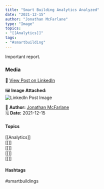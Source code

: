 ```yaml
---
title: "Smart Building Analytics Analyzed"  
date: "2021-12-15"  
author: "Jonathan McFarlane"  
type: "Image"  
topics:  
- "[[Analytics]]"  
tags:  
- "#smartbuilding" 
---
```



Important report.

### Media

🔗 [View Post on LinkedIn](https://www.linkedin.com/feed/update/urn:li:activity:6877005065597595648)  
  
🖼 **Image Attached:**  
![LinkedIn Post Image](https://media.licdn.com/dms/image/v2/C4E22AQGnOhuATT7wYA/feedshare-shrink_800/feedshare-shrink_800/0/1639578527350?e=1744848000&v=beta&t=kofk5NeP4njVbTD3tknD98Fb490lLuJ4WqwRHRhBNL8)  
  
👤 **Author:** [Jonathan McFarlane](https://www.linkedin.com/in/jonathanmcfarlane/)  
🗓️ **Date:** 2021-12-15

#### Topics

[[Analytics]]  
[[]]  
[[]]  
[[]]  
[[]]

#### Hashtags

#smartbuildings 